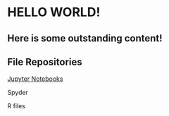 ---
---

# HELLO WORLD!
## Here is some outstanding content! 



## File Repositories

[Jupyter Notebooks](/Jupyter/index.md)

Spyder

R files


